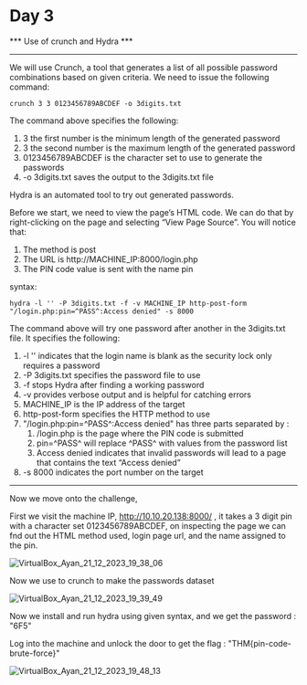 # Day 3
*** Use of crunch and Hydra ***
**********
We will use Crunch, a tool that generates a list of all possible password combinations based on given criteria. We need to issue the following command:

`crunch 3 3 0123456789ABCDEF -o 3digits.txt`

The command above specifies the following:

1. 3 the first number is the minimum length of the generated password
2. 3 the second number is the maximum length of the generated password
3. 0123456789ABCDEF is the character set to use to generate the passwords
4. -o 3digits.txt saves the output to the 3digits.txt file

Hydra is an automated tool to try out generated passwords. 

Before we start, we need to view the page’s HTML code. We can do that by right-clicking on the page and selecting “View Page Source”. You will notice that:

1. The method is post
2. The URL is http://MACHINE_IP:8000/login.php
3. The PIN code value is sent with the name pin

syntax:

`hydra -l '' -P 3digits.txt -f -v MACHINE_IP http-post-form "/login.php:pin=^PASS^:Access denied" -s 8000`

The command above will try one password after another in the 3digits.txt file. It specifies the following:

1. -l '' indicates that the login name is blank as the security lock only requires a password
2. -P 3digits.txt specifies the password file to use
3. -f stops Hydra after finding a working password
4. -v provides verbose output and is helpful for catching errors
5. MACHINE_IP is the IP address of the target
6. http-post-form specifies the HTTP method to use
7. "/login.php:pin=^PASS^:Access denied" has three parts separated by :
   1. /login.php is the page where the PIN code is submitted
   2. pin=^PASS^ will replace ^PASS^ with values from the password list
   3. Access denied indicates that invalid passwords will lead to a page that contains the text “Access denied”
8. -s 8000 indicates the port number on the target

************

Now we move onto the challenge,

First we visit the machine IP, http://10.10.20.138:8000/ , it takes a 3 digit pin with a character set 0123456789ABCDEF, on inspecting the page we can fnd out the HTML method used, login page url, and the name assigned to the pin.

![VirtualBox_Ayan_21_12_2023_19_38_06](https://github.com/nAYANko/TryHackMe-AoC/assets/147973815/4938c5ea-40f4-4b90-bafd-459d389cd756)


Now we use to crunch to make the passwords dataset

![VirtualBox_Ayan_21_12_2023_19_39_49](https://github.com/nAYANko/TryHackMe-AoC/assets/147973815/a7767f11-56f6-4796-a17e-4958ea65dbfc)

Now we install and run hydra using given syntax, and we get the password : "6F5"

Log into the machine and unlock the door to get the flag : "THM{pin-code-brute-force}"

![VirtualBox_Ayan_21_12_2023_19_48_13](https://github.com/nAYANko/TryHackMe-AoC/assets/147973815/d642e571-48b4-4005-80eb-3067ce04689b)


